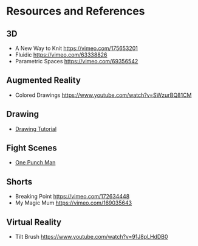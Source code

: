 # Resources and References

## 3D
* A New Way to Knit https://vimeo.com/175653201
* Fluidic https://vimeo.com/63338826
* Parametric Spaces https://vimeo.com/69356542

## Augmented Reality
* Colored Drawings https://www.youtube.com/watch?v=SWzurBQ81CM

## Drawing
* [Drawing Tutorial](https://medium.com/personal-growth/a-quick-beginners-guide-to-drawing-58213877715e)

## Fight Scenes
* [One Punch Man](https://www.youtube.com/watch?v=km2OPUctni4)

## Shorts
* Breaking Point https://vimeo.com/172634448
* My Magic Mum https://vimeo.com/169035643

## Virtual Reality
* Tilt Brush https://www.youtube.com/watch?v=91J8pLHdDB0
